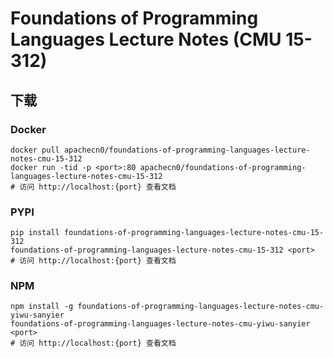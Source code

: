 # Foundations of Programming Languages Lecture Notes (CMU 15-312)

## 下载

### Docker

```
docker pull apachecn0/foundations-of-programming-languages-lecture-notes-cmu-15-312
docker run -tid -p <port>:80 apachecn0/foundations-of-programming-languages-lecture-notes-cmu-15-312
# 访问 http://localhost:{port} 查看文档
```

### PYPI

```
pip install foundations-of-programming-languages-lecture-notes-cmu-15-312
foundations-of-programming-languages-lecture-notes-cmu-15-312 <port>
# 访问 http://localhost:{port} 查看文档
```

### NPM

```
npm install -g foundations-of-programming-languages-lecture-notes-cmu-yiwu-sanyier
foundations-of-programming-languages-lecture-notes-cmu-yiwu-sanyier <port>
# 访问 http://localhost:{port} 查看文档
```